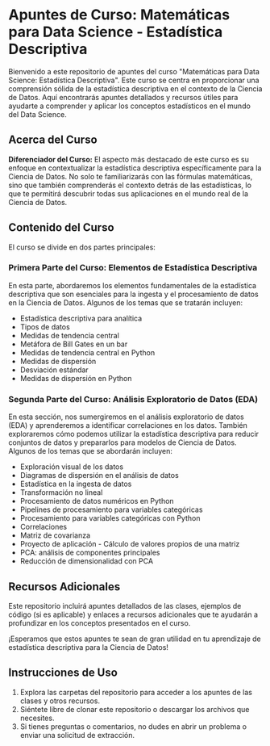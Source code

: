 # Apuntes de Curso: Matemáticas para Data Science - Estadística Descriptiva

Bienvenido a este repositorio de apuntes del curso "Matemáticas para Data Science: Estadística Descriptiva". Este curso se centra en proporcionar una comprensión sólida de la estadística descriptiva en el contexto de la Ciencia de Datos. Aquí encontrarás apuntes detallados y recursos útiles para ayudarte a comprender y aplicar los conceptos estadísticos en el mundo del Data Science.

## Acerca del Curso

**Diferenciador del Curso:**
El aspecto más destacado de este curso es su enfoque en contextualizar la estadística descriptiva específicamente para la Ciencia de Datos. No solo te familiarizarás con las fórmulas matemáticas, sino que también comprenderás el contexto detrás de las estadísticas, lo que te permitirá descubrir todas sus aplicaciones en el mundo real de la Ciencia de Datos.

## Contenido del Curso

El curso se divide en dos partes principales:

### Primera Parte del Curso: Elementos de Estadística Descriptiva

En esta parte, abordaremos los elementos fundamentales de la estadística descriptiva que son esenciales para la ingesta y el procesamiento de datos en la Ciencia de Datos. Algunos de los temas que se tratarán incluyen:

- Estadística descriptiva para analítica
- Tipos de datos
- Medidas de tendencia central
- Metáfora de Bill Gates en un bar
- Medidas de tendencia central en Python
- Medidas de dispersión
- Desviación estándar
- Medidas de dispersión en Python

### Segunda Parte del Curso: Análisis Exploratorio de Datos (EDA)

En esta sección, nos sumergiremos en el análisis exploratorio de datos (EDA) y aprenderemos a identificar correlaciones en los datos. También exploraremos cómo podemos utilizar la estadística descriptiva para reducir conjuntos de datos y prepararlos para modelos de Ciencia de Datos. Algunos de los temas que se abordarán incluyen:

- Exploración visual de los datos
- Diagramas de dispersión en el análisis de datos
- Estadística en la ingesta de datos
- Transformación no lineal
- Procesamiento de datos numéricos en Python
- Pipelines de procesamiento para variables categóricas
- Procesamiento para variables categóricas con Python
- Correlaciones
- Matriz de covarianza
- Proyecto de aplicación - Cálculo de valores propios de una matriz
- PCA: análisis de componentes principales
- Reducción de dimensionalidad con PCA

## Recursos Adicionales

Este repositorio incluirá apuntes detallados de las clases, ejemplos de código (si es aplicable) y enlaces a recursos adicionales que te ayudarán a profundizar en los conceptos presentados en el curso.

¡Esperamos que estos apuntes te sean de gran utilidad en tu aprendizaje de estadística descriptiva para la Ciencia de Datos!

## Instrucciones de Uso

1. Explora las carpetas del repositorio para acceder a los apuntes de las clases y otros recursos.
2. Siéntete libre de clonar este repositorio o descargar los archivos que necesites.
3. Si tienes preguntas o comentarios, no dudes en abrir un problema o enviar una solicitud de extracción.